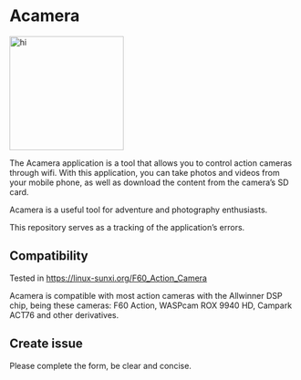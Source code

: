 # Acamera

<img src="https://github.com/Serroda/Acamera-Issues/assets/35766979/2ef6cf96-fe77-44ba-a0e9-51f95281a6f3" alt="hi" width="200" />

The Acamera application is a tool that allows you to control action cameras through wifi. With this application, you can take photos and videos from your mobile phone, as well as download the content from the camera’s SD card. 

Acamera is a useful tool for adventure and photography enthusiasts.

This repository serves as a tracking of the application’s errors.

## Compatibility

Tested in https://linux-sunxi.org/F60_Action_Camera

Acamera is compatible with most action cameras with the Allwinner DSP chip, being these cameras: F60 Action, WASPcam ROX 9940 HD, Campark ACT76 and other derivatives.

## Create issue

Please complete the form, be clear and concise.


